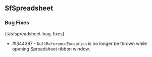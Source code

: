 ## SfSpreadsheet

### Bug Fixes
{:#sfspreadsheet-bug-fixes}

* \#I344397 - `NullReferenceException` is no longer be thrown while opening Spreadsheet ribbon window.